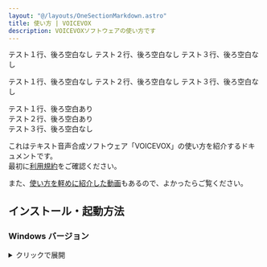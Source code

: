 ```yaml
---
layout: "@/layouts/OneSectionMarkdown.astro"
title: 使い方 | VOICEVOX
description: VOICEVOXソフトウェアの使い方です
---
```


テスト１行、後ろ空白なし
テスト２行、後ろ空白なし
テスト３行、後ろ空白なし

テスト１行、後ろ空白なし
テスト２行、後ろ空白なし
テスト３行、後ろ空白なし

テスト１行、後ろ空白あり  
テスト２行、後ろ空白あり  
テスト３行、後ろ空白なし

これはテキスト音声合成ソフトウェア「VOICEVOX」の使い方を紹介するドキュメントです。  
最初に[利用規約](https://voicevox.hiroshiba.jp/term)をご確認ください。

また、[使い方を軽めに紹介した動画](https://youtu.be/4yVpklclxwU)もあるので、よかったらご覧ください。

## インストール・起動方法

### Windows バージョン

<details><summary>クリックで展開</summary>

起動しようとすると「Windows によって PC が保護されました」というダイアログが表示されるかもしれません。その際は「詳細情報」をクリックし、発行元が「Kazuyuki Hiroshiba」であることを確認してから「実行」を選んでください。

</details>
